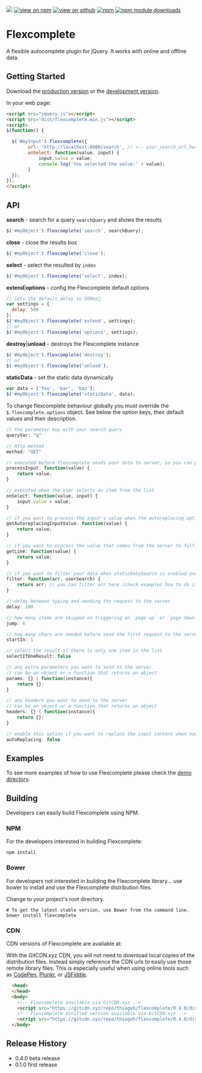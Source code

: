 [![](https://img.shields.io/travis/thiagoh/flexcomplete.svg)]((https://github.com/thiagoh/flexcomplete/releases/latest))
[![view on npm](http://img.shields.io/npm/v/flexcomplete.svg)](https://www.npmjs.org/package/flexcomplete)
[![view on github](https://img.shields.io/node/v/flexcomplete.svg)](https://github.com/thiagoh/flexcomplete)
[![npm](https://img.shields.io/npm/l/flexcomplete.svg?style=flat-square)](https://www.npmjs.org/package/flexcomplete)
[![npm module downloads](https://img.shields.io/npm/dt/flexcomplete.svg)](https://www.npmjs.org/package/flexcomplete)

# Flexcomplete

A flexible autocomplete plugin for jQuery. It works with online and offline data.

## Getting Started
Download the [production version][min] or the [development version][max].

[min]: https://raw.github.com/thiago/flexcomplete/master/dist/flexcomplete.min.js
[max]: https://raw.github.com/thiago/flexcomplete/master/dist/flexcomplete.js

In your web page:

```html
<script src="jquery.js"></script>
<script src="dist/flexcomplete.min.js"></script>
<script>
$(function() {

  $('#myInput').flexcomplete({
        url: 'http://localhost:8080/search', // <-- your_search_url_here
        onSelect: function(value, input) {
            input.value = value;
            console.log('You selected the value:' + value);
        }
  }); 
});
</script>
```

## API

**search** - search for a query `searchQuery` and shows the results

```js
$('#myObject').flexcomplete('search', searchQuery);
```

**close** - close the results box
```js
$('#myObject').flexcomplete('close');
```

**select** - select the resulted by `index`
```js
$('#myObject').flexcomplete('select', index);
```

**extend**|**options** - config the Flexcomplete default options
```js
// sets the default delay to 500ms
var settings = {
  delay: 500
};
$('#myObject').flexcomplete('extend', settings);
// or
$('#myObject').flexcomplete('options', settings);
```

**destroy**|**unload** - destroys the Flexcomplete instance
```js
$('#myObject').flexcomplete('destroy');
// or
$('#myObject').flexcomplete('unload');
```

**staticData** - set the static data dynamically
```js
var data = ['foo', 'bar', 'baz'];
$('#myObject').flexcomplete('staticData', data);
```

To change flexcomplete behaviour globally you must override the `$.flexcomplete.options` object. See below the option keys, their default values and their description.

```js
// the parameter key with your search query
queryVar: "q"

// Http method
method: "GET"

// executed before flexcomplete sends your data to server, so you can process the input and change it anyway
processInput: function(value) { 
    return value;
}

// executed when the user selects an item from the list
onSelect: function(value, input) {
    input.value = value;
}

// if you want to process the input's value when the autoreplacing options is enabled override this function
getAutoreplacingInputValue: function(value) {
    return value;
}

// if you want to process the value that comes from the server to fulfill the items override this function
getLine: function(value) {
    return value;
}

// if you want to filter your data when staticDataSearch is enabled override this function
filter: function(arr, userSearch) {
    return arr; // you can filter arr here (check examples how to do it)
}

// delay between typing and sending the request to the server
delay: 100

// how many items are skipped on triggering an `page up` or `page down` when navigating the list
jump: 6

// how many chars are needed before send the first request to the server
startIn: 1

// select the result if there is only one item in the list
selectIfOneResult: false

// any extra parameters you want to send to the server
// can be an object or a function that returns an object
params: {} | function(instance){
    return {};
}

// any headers you want to send to the server
// can be an object or a function that returns an object
headers: {} | function(instance){
    return {};
}

// enable this option if you want to replace the input content when navigating through list items
autoReplacing: false
```

## Examples
To see more examples of how to use Flexcomplete please check the [demo directory](https://github.com/thiagoh/flexcomplete/tree/master/demo).

## Building
Developers can easily build Flexcomplete using NPM.

### NPM

For the developers interested in building Flexcomplete:
```
npm install
```

### Bower

For developers not interested in building the Flexcomplete library... use bower to install and use the Flexcomplete distribution files.

Change to your project's root directory.
```
# To get the latest stable version, use Bower from the command line.
bower install flexcomplete
```

### CDN

CDN versions of Flexcomplete are available at:

With the GitCDN.xyz CDN, you will not need to download local copies of the distribution files. Instead
simply reference the CDN urls to easily use those remote library files. This is especially useful
when using online tools such as [CodePen](http://codepen.io/), [Plunkr](http://plnkr.co/), or [JSFiddle](http://jsfiddle.net/).

```html
  <head>
  </head>
  <body>
    <!-- Flexcomplete available via GitCDN.xyz -->
    <script src="https://gitcdn.xyz/repo/thiagoh/flexcomplete/0.4.0/dist/jquery.flexcomplete.js"></script>
    <!-- Flexcomplete minified version available via GitCDN.xyz -->
    <script src="https://gitcdn.xyz/repo/thiagoh/flexcomplete/0.4.0/dist/jquery.flexcomplete.min.js"></script>
  </body>
```

## Release History

* 0.4.0 beta release
* 0.1.0 first release
